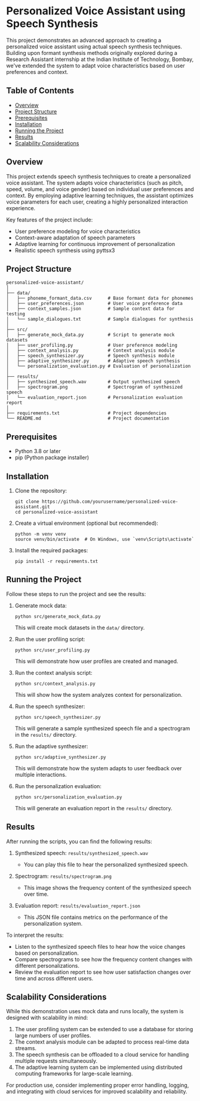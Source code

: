 # Personalized Voice Assistant using Speech Synthesis

This project demonstrates an advanced approach to creating a personalized voice assistant using actual speech synthesis techniques. Building upon formant synthesis methods originally explored during a Research Assistant internship at the Indian Institute of Technology, Bombay, we've extended the system to adapt voice characteristics based on user preferences and context.

## Table of Contents

- [Overview](#overview)
- [Project Structure](#project-structure)
- [Prerequisites](#prerequisites)
- [Installation](#installation)
- [Running the Project](#running-the-project)
- [Results](#results)
- [Scalability Considerations](#scalability-considerations)

## Overview

This project extends speech synthesis techniques to create a personalized voice assistant. The system adapts voice characteristics (such as pitch, speed, volume, and voice gender) based on individual user preferences and context. By employing adaptive learning techniques, the assistant optimizes voice parameters for each user, creating a highly personalized interaction experience.

Key features of the project include:
- User preference modeling for voice characteristics
- Context-aware adaptation of speech parameters
- Adaptive learning for continuous improvement of personalization
- Realistic speech synthesis using pyttsx3

## Project Structure

```plaintext
personalized-voice-assistant/
│
├── data/
│   ├── phoneme_formant_data.csv      # Base formant data for phonemes
│   ├── user_preferences.json         # User voice preference data
│   ├── context_samples.json          # Sample context data for testing
│   └── sample_dialogues.txt          # Sample dialogues for synthesis
│
├── src/
│   ├── generate_mock_data.py         # Script to generate mock datasets
│   ├── user_profiling.py             # User preference modeling
│   ├── context_analysis.py           # Context analysis module
│   ├── speech_synthesizer.py         # Speech synthesis module
│   ├── adaptive_synthesizer.py       # Adaptive speech synthesis
│   └── personalization_evaluation.py # Evaluation of personalization
│
├── results/
│   ├── synthesized_speech.wav        # Output synthesized speech
│   ├── spectrogram.png               # Spectrogram of synthesized speech
│   └── evaluation_report.json        # Personalization evaluation report
│
├── requirements.txt                  # Project dependencies
└── README.md                         # Project documentation
```

## Prerequisites

- Python 3.8 or later
- pip (Python package installer)

## Installation

1. Clone the repository:
   ```
   git clone https://github.com/yourusername/personalized-voice-assistant.git
   cd personalized-voice-assistant
   ```

2. Create a virtual environment (optional but recommended):
   ```
   python -m venv venv
   source venv/bin/activate  # On Windows, use `venv\Scripts\activate`
   ```

3. Install the required packages:
   ```
   pip install -r requirements.txt
   ```

## Running the Project

Follow these steps to run the project and see the results:

1. Generate mock data:
   ```
   python src/generate_mock_data.py
   ```
   This will create mock datasets in the `data/` directory.

2. Run the user profiling script:
   ```
   python src/user_profiling.py
   ```
   This will demonstrate how user profiles are created and managed.

3. Run the context analysis script:
   ```
   python src/context_analysis.py
   ```
   This will show how the system analyzes context for personalization.

4. Run the speech synthesizer:
   ```
   python src/speech_synthesizer.py
   ```
   This will generate a sample synthesized speech file and a spectrogram in the `results/` directory.

5. Run the adaptive synthesizer:
   ```
   python src/adaptive_synthesizer.py
   ```
   This will demonstrate how the system adapts to user feedback over multiple interactions.

6. Run the personalization evaluation:
   ```
   python src/personalization_evaluation.py
   ```
   This will generate an evaluation report in the `results/` directory.

## Results

After running the scripts, you can find the following results:

1. Synthesized speech: `results/synthesized_speech.wav`
   - You can play this file to hear the personalized synthesized speech.

2. Spectrogram: `results/spectrogram.png`
   - This image shows the frequency content of the synthesized speech over time.

3. Evaluation report: `results/evaluation_report.json`
   - This JSON file contains metrics on the performance of the personalization system.

To interpret the results:
- Listen to the synthesized speech files to hear how the voice changes based on personalization.
- Compare spectrograms to see how the frequency content changes with different personalizations.
- Review the evaluation report to see how user satisfaction changes over time and across different users.

## Scalability Considerations

While this demonstration uses mock data and runs locally, the system is designed with scalability in mind:

1. The user profiling system can be extended to use a database for storing large numbers of user profiles.
2. The context analysis module can be adapted to process real-time data streams.
3. The speech synthesis can be offloaded to a cloud service for handling multiple requests simultaneously.
4. The adaptive learning system can be implemented using distributed computing frameworks for large-scale learning.

For production use, consider implementing proper error handling, logging, and integrating with cloud services for improved scalability and reliability.
